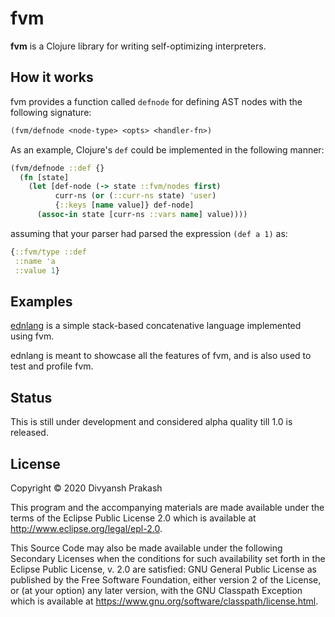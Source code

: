# fvm

**fvm** is a Clojure library for writing self-optimizing interpreters.

## How it works

fvm provides a function called `defnode` for defining AST nodes with the following signature:

```clojure
(fvm/defnode <node-type> <opts> <handler-fn>)
```

As an example, Clojure's `def` could be implemented in the following manner:

```clojure
(fvm/defnode ::def {}
  (fn [state]
    (let [def-node (-> state ::fvm/nodes first)
          curr-ns (or (::curr-ns state) 'user)
          {::keys [name value]} def-node]
      (assoc-in state [curr-ns ::vars name] value))))
```

assuming that your parser had parsed the expression `(def a 1)` as:

```clojure
{::fvm/type ::def
 ::name 'a
 ::value 1}
```

## Examples

[ednlang](https://github.com/fvm-project/ednlang) is a simple stack-based concatenative language implemented using fvm.

ednlang is meant to showcase all the features of fvm, and is also used to test and profile fvm.

## Status

This is still under development and considered alpha quality till 1.0 is released. 

## License

Copyright © 2020 Divyansh Prakash

This program and the accompanying materials are made available under the
terms of the Eclipse Public License 2.0 which is available at
http://www.eclipse.org/legal/epl-2.0.

This Source Code may also be made available under the following Secondary
Licenses when the conditions for such availability set forth in the Eclipse
Public License, v. 2.0 are satisfied: GNU General Public License as published by
the Free Software Foundation, either version 2 of the License, or (at your
option) any later version, with the GNU Classpath Exception which is available
at https://www.gnu.org/software/classpath/license.html.
